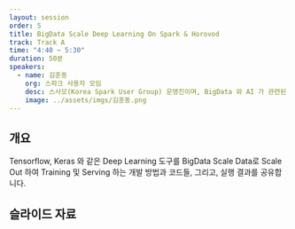 ```yaml
---
layout: session
order: 5
title: BigData Scale Deep Learning On Spark & Horovod
track: Track A
time: "4:40 ~ 5:30"
duration: 50분
speakers:
  - name: 김훈동
    org: 스파크 사용자 모임
    desc: 스사모(Korea Spark User Group) 운영진이며, BigData 와 AI 가 관련된 개발을 하고 있습니다.
    image: ../assets/imgs/김훈동.png
---
```


## 개요
Tensorflow, Keras 와 같은 Deep Learning 도구를 BigData Scale Data로 Scale Out 하여 Training 및 Serving 하는 개발 방법과 코드들, 그리고, 실행 결과를 공유합니다.
## 슬라이드 자료
